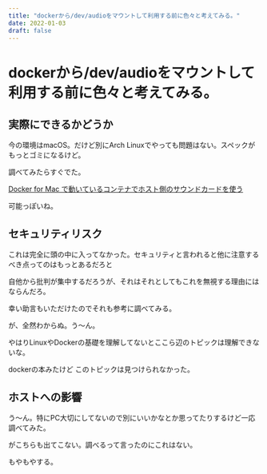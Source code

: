 ```yaml
---
title: "dockerから/dev/audioをマウントして利用する前に色々と考えてみる。"
date: 2022-01-03
draft: false
---
```

# dockerから/dev/audioをマウントして利用する前に色々と考えてみる。



## 実際にできるかどうか



今の環境はmacOS。だけど別にArch Linuxでやっても問題はない。スペックがもっとゴミになるけど。



調べてみたらすぐでた。



[Docker for Mac で動いているコンテナでホスト側のサウンドカードを使う](https://mint.hateblo.jp/entry/2018/01/09/024358)



可能っぽいね。



## セキュリティリスク



これは完全に頭の中に入ってなかった。セキュリティと言われると他に注意するべき点ってのはもっとあるだろと



自他から批判が集中するだろうが、それはそれとしてもこれを無視する理由にはならんだろ。



幸い助言もいただけたのでそれも参考に調べてみる。



が、全然わからぬ。う〜ん。



やはりLinuxやDockerの基礎を理解してないとここら辺のトピックは理解できないな。



dockerの本みたけど このトピックは見つけられなかった。



## ホストへの影響



う〜ん。特にPC大切にしてないので別にいいかなとか思ってたりするけど一応調べてみた。



がこちらも出てこない。調べるって言ったのにこれはない。



もやもやする。
